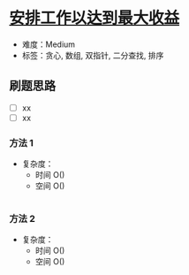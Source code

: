 # [安排工作以达到最大收益](https://leetcode-cn.com/problems/most-profit-assigning-work/)

- 难度：Medium
- 标签：贪心, 数组, 双指针, 二分查找, 排序

## 刷题思路

- [ ] xx
- [ ] xx

### 方法 1

- 复杂度：
    - 时间 O()
    - 空间 O()

``` js

```

### 方法 2

- 复杂度：
    - 时间 O()
    - 空间 O()

``` js

```
